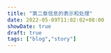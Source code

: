 ```yaml
---
title: "第二章信息的表示和处理"
date: 2022-05-09T11:02:02+08:00
showDate: true
draft: true
tags: ["blog","story"]
---
```


